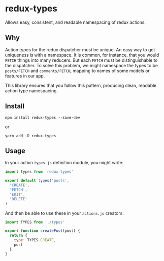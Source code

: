 # redux-types

Allows easy, consistent, and readable namespacing of redux actions.

## Why

Action types for the redux dispatcher must be unique.  An easy way to get uniqueness is with a namespace.  It is common, for instance, that you would `FETCH` things into many reducers.  But each `FETCH` must be distinguishable to the dispatcher.  To solve this problem, we might namespace the types to be `posts/FETCH` and `comments/FETCH`, mapping to names of some models or features in our app.

This library ensures that you follow this pattern, producing clean, readable action type namespacing.

## Install

```
npm install redux-types --save-dev
```
or
```
yarn add -D redux-types
```

## Usage

In your action `types.js` definition module, you might write:

```js
import types from 'redux-types'

export default types('posts',
  'CREATE',
  'FETCH',
  'EDIT',
  'DELETE'
)
```

And then be able to use these in your `actions.js` creators:

```js
import TYPES from './types'

export function createPost(post) {
  return {
    type: TYPES.CREATE,
    post
  }
}
```
